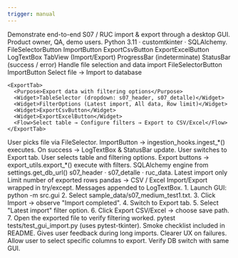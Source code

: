 ```yaml
---
trigger: manual
---
```


<GuiContext version="2">

  <!-- ───────────────────────── 1  PURPOSE & SCOPE ───────────────────────── -->
  <Purpose>
    <Goal>Demonstrate end-to-end S07 / RUC import & export through a desktop GUI.</Goal>
    <Audience>Product owner, QA, demo users.</Audience>
    <Stack>Python 3.11 · customtkinter · SQLAlchemy.</Stack>
  </Purpose>

  <!-- ──────────────────────── 2  MAIN SCREENS / WIDGETS ─────────────────── -->
  <Screens>
    <MainWindow file="src/gui/main_window.py">
      <Widget>FileSelectorButton</Widget>
      <Widget>ImportButton</Widget>
      <Widget>ExportCsvButton</Widget>
      <Widget>ExportExcelButton</Widget>
      <Widget>LogTextBox</Widget>
      <Widget>TabView (Import/Export)</Widget>
      <Planned>ProgressBar (indeterminate)</Planned>
      <Planned>StatusBar (success / error)</Planned>
    </MainWindow>
  </Screens>

  <!-- ─────────────────────────── 3  TABS ──────────────────────────── -->
  <Tabs>
    <ImportTab>
      <Purpose>Handle file selection and data import</Purpose>
      <Widget>FileSelectorButton</Widget>
      <Widget>ImportButton</Widget>
      <Flow>Select file → Import to database</Flow>
    </ImportTab>
    
    <ExportTab>
      <Purpose>Export data with filtering options</Purpose>
      <Widget>TableSelector (dropdown: s07_header, s07_detalle)</Widget>
      <Widget>FilterOptions (Latest import, All data, Row limit)</Widget>
      <Widget>ExportCsvButton</Widget>
      <Widget>ExportExcelButton</Widget>
      <Flow>Select table → Configure filters → Export to CSV/Excel</Flow>
    </ExportTab>
  </Tabs>

  <!-- ─────────────────────────── 4  EVENT FLOW ──────────────────────────── -->
  <EventFlow>
    <Step>User picks file via FileSelector.</Step>
    <Step>ImportButton → ingestion_hooks.ingest_*() executes.</Step>
    <Step>On success → LogTextBox & StatusBar update.</Step>
    <Step>User switches to Export tab.</Step>
    <Step>User selects table and filtering options.</Step>
    <Step>Export buttons → export_utils.export_*() execute with filters.</Step>
  </EventFlow>

  <!-- ───────────────────────── 5  DATA INTERACTION ──────────────────────── -->
  <DataInteraction>
    <Engine>SQLAlchemy engine from settings.get_db_url()</Engine>
    <Tables>s07_header · s07_detalle · ruc_data.</Tables>
    <Export>
      <Options>
        <FilterByHeaderId>Latest import only</FilterByHeaderId>
        <RowLimit>Limit number of exported rows</RowLimit>
      </Options>
      <Formats>pandas → CSV / Excel</Formats>
    </Export>
  </DataInteraction>

  <!-- ──────────────────────── 6  ERROR HANDLING ─────────────────────────── -->
  <ErrorHandling>
    <Try>Import/Export wrapped in try/except.</Try>
    <Dialog>ctk.CTkMessageBox for fatal errors (planned).</Dialog>
    <Log>Messages appended to LogTextBox.</Log>
  </ErrorHandling>

  <!-- ───────────────────────── 7  DEMO WORKFLOW ─────────────────────────── -->
  <Workflow>
    <Step>1. Launch GUI:  python -m src.gui</Step>
    <Step>2. Select sample_data/s07_medium_test1.txt.</Step>
    <Step>3. Click Import → observe "Import completed".</Step>
    <Step>4. Switch to Export tab.</Step>
    <Step>5. Select "Latest import" filter option.</Step>
    <Step>6. Click Export CSV/Excel → choose save path.</Step>
    <Step>7. Open the exported file to verify filtering worked.</Step>
  </Workflow>

  <!-- ──────────────────────── 8  TESTING TOOLS ──────────────────────────── -->
  <TestingTools>
    <Plan>pytest tests/test_gui_import.py (uses pytest-tkinter).</Plan>
    <Manual>Smoke checklist included in README.</Manual>
  </TestingTools>

  <!-- ─────────────────────── 9  NEXT STEPS ──────────────────────────────── -->
  <NextSteps priority="medium">
    <Item>
      <Title>StatusBar & Progress spinner</Title>
      <Benefit>Gives user feedback during long imports.</Benefit>
    </Item>
    <Item>
      <Title>Error dialogs</Title>
      <Benefit>Clearer UX on failures.</Benefit>
    </Item>
    <Item>
      <Title>Column selection</Title>
      <Benefit>Allow user to select specific columns to export.</Benefit>
    </Item>
    <Item>
      <Title>PostgreSQL backend test</Title>
      <Benefit>Verify DB switch with same GUI.</Benefit>
    </Item>
  </NextSteps>

</GuiContext>